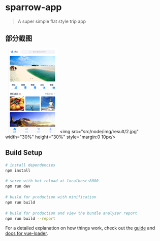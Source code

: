 # sparrow-app

> A  super simple flat style trip app

## 部分截图

<img src="src/node/img/result/1.jpg" width="30%" height="30%" style="margin:0 10px"/><img src="src/node/img/result/2.jpg" width="30%" height="30%" style="margin:0 10px/>




## Build Setup

``` bash
# install dependencies
npm install

# serve with hot reload at localhost:8080
npm run dev

# build for production with minification
npm run build

# build for production and view the bundle analyzer report
npm run build --report
```

For a detailed explanation on how things work, check out the [guide](http://vuejs-templates.github.io/webpack/) and [docs for vue-loader](http://vuejs.github.io/vue-loader).
